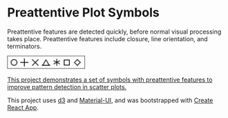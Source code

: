 # Preattentive Plot Symbols

Preattentive features are detected quickly, before normal visual processing takes place.  Preattentive features include closure, line orientation, and terminators.

![Preattentive Symbols](src/symbolsPreattentive.png)

[This project demonstrates a set of symbols with preattentive features to improve pattern detection in scatter plots.](https://hemanrobinson.github.io/preattentive/)

This project uses [d3](https://github.com/d3/d3) and [Material-UI](https://github.com/mui-org/material-ui), and was bootstrapped with [Create React App](https://github.com/facebook/create-react-app).
